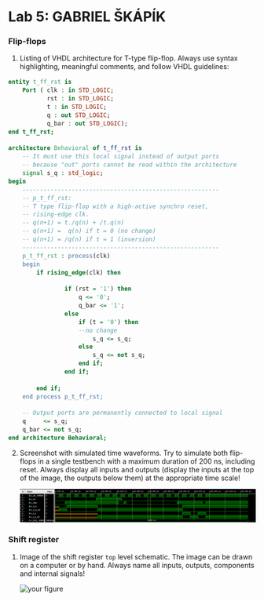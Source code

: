# Lab 5: GABRIEL ŠKÁPÍK

### Flip-flops

1. Listing of VHDL architecture for T-type flip-flop. Always use syntax highlighting, meaningful comments, and follow VHDL guidelines:

```vhdl
entity t_ff_rst is
    Port ( clk : in STD_LOGIC;
           rst : in STD_LOGIC;
           t : in STD_LOGIC;
           q : out STD_LOGIC;
           q_bar : out STD_LOGIC);
end t_ff_rst;

architecture Behavioral of t_ff_rst is
    -- It must use this local signal instead of output ports
    -- because "out" ports cannot be read within the architecture
    signal s_q : std_logic;
begin
    --------------------------------------------------------
    -- p_t_ff_rst:
    -- T type flip-flop with a high-active synchro reset,
    -- rising-edge clk.
    -- q(n+1) = t./q(n) + /t.q(n)
    -- q(n+1) =  q(n) if t = 0 (no change)
    -- q(n+1) = /q(n) if t = 1 (inversion)
    --------------------------------------------------------
    p_t_ff_rst : process(clk)
    begin
        if rising_edge(clk) then
   
                if (rst = '1') then
                    q <= '0';
                    q_bar <= '1';
                else
                    if (t = '0') then
                    --no change
                        s_q <= s_q;
                    else
                        s_q <= not s_q;
                    end if;
                end if;

        end if;
    end process p_t_ff_rst;

    -- Output ports are permanently connected to local signal
    q     <= s_q;
    q_bar <= not s_q;
end architecture Behavioral;
```

2. Screenshot with simulated time waveforms. Try to simulate both flip-flops in a single testbench with a maximum duration of 200 ns, including reset. Always display all inputs and outputs (display the inputs at the top of the image, the outputs below them) at the appropriate time scale!

   ![your figure](https://github.com/ezSKAP/digital-electronics-1/blob/main/Labs/05-idk/images/image.png)

### Shift register

1. Image of the shift register `top` level schematic. The image can be drawn on a computer or by hand. Always name all inputs, outputs, components and internal signals!

   ![your figure](https://github.com/ezSKAP/digital-electronics-1/blob/main/Labs/05-idk/images/obrázek_2022-03-21_233351.png)
